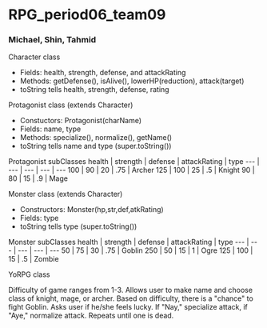 # RPG_period06_team09
### Michael, Shin, Tahmid

Character class
* Fields: health, strength, defense, and attackRating
* Methods: getDefense(), isAlive(), lowerHP(reduction), attack(target)
* toString tells health, strength, defense, rating

Protagonist class (extends Character)
* Constuctors: Protagonist(charName)
* Fields: name, type
* Methods: specialize(), normalize(), getName()
* toString tells name and type (super.toString())

Protagonist subClasses
health | strength | defense | attackRating | type
--- | --- | --- | --- | ---
100 | 90 | 20 | .75 | Archer
125 | 100 | 25 | .5 | Knight
90 | 80 | 15 | .9 | Mage

Monster class (extends Character)
* Constructors: Monster(hp,str,def,atkRating)
* Fields: type
* toString tells type (super.toString())

Monster subClasses
health | strength | defense | attackRating | type
--- | --- | --- | --- | ---
50 | 75 | 30 | .75 | Goblin
250 | 50 | 15 | 1 | Ogre
125 | 100 | 15 | .5 | Zombie

YoRPG class

Difficulty of game ranges from 1-3.
Allows user to make name and choose class of knight, mage, or archer.
Based on difficulty, there is a "chance" to fight Goblin.
Asks user if he/she feels lucky. If "Nay," specialize attack, if "Aye," normalize attack. Repeats until one is dead.
